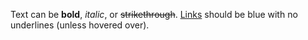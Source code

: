 Text can be **bold**, *italic*, or ~~strikethrough~~. [Links](https://github.com/) should be blue with no underlines (unless hovered over).